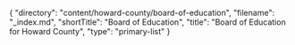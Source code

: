{
  "directory": "content/howard-county/board-of-education",
  "filename": "_index.md",
  "shortTitle": "Board of Education",
  "title": "Board of Education for Howard County",
  "type": "primary-list"
}
